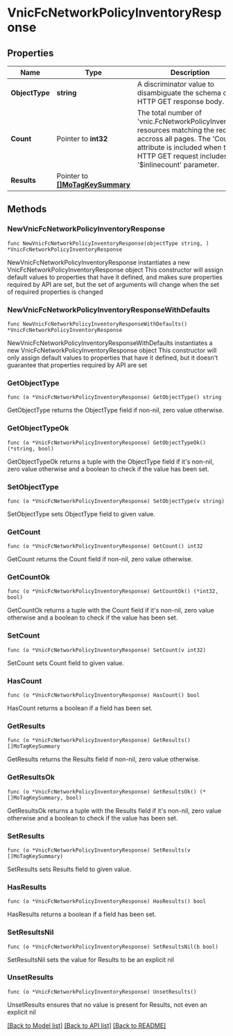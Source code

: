 # VnicFcNetworkPolicyInventoryResponse

## Properties

Name | Type | Description | Notes
------------ | ------------- | ------------- | -------------
**ObjectType** | **string** | A discriminator value to disambiguate the schema of a HTTP GET response body. | 
**Count** | Pointer to **int32** | The total number of &#39;vnic.FcNetworkPolicyInventory&#39; resources matching the request, accross all pages. The &#39;Count&#39; attribute is included when the HTTP GET request includes the &#39;$inlinecount&#39; parameter. | [optional] 
**Results** | Pointer to [**[]MoTagKeySummary**](MoTagKeySummary.md) |  | [optional] 

## Methods

### NewVnicFcNetworkPolicyInventoryResponse

`func NewVnicFcNetworkPolicyInventoryResponse(objectType string, ) *VnicFcNetworkPolicyInventoryResponse`

NewVnicFcNetworkPolicyInventoryResponse instantiates a new VnicFcNetworkPolicyInventoryResponse object
This constructor will assign default values to properties that have it defined,
and makes sure properties required by API are set, but the set of arguments
will change when the set of required properties is changed

### NewVnicFcNetworkPolicyInventoryResponseWithDefaults

`func NewVnicFcNetworkPolicyInventoryResponseWithDefaults() *VnicFcNetworkPolicyInventoryResponse`

NewVnicFcNetworkPolicyInventoryResponseWithDefaults instantiates a new VnicFcNetworkPolicyInventoryResponse object
This constructor will only assign default values to properties that have it defined,
but it doesn't guarantee that properties required by API are set

### GetObjectType

`func (o *VnicFcNetworkPolicyInventoryResponse) GetObjectType() string`

GetObjectType returns the ObjectType field if non-nil, zero value otherwise.

### GetObjectTypeOk

`func (o *VnicFcNetworkPolicyInventoryResponse) GetObjectTypeOk() (*string, bool)`

GetObjectTypeOk returns a tuple with the ObjectType field if it's non-nil, zero value otherwise
and a boolean to check if the value has been set.

### SetObjectType

`func (o *VnicFcNetworkPolicyInventoryResponse) SetObjectType(v string)`

SetObjectType sets ObjectType field to given value.


### GetCount

`func (o *VnicFcNetworkPolicyInventoryResponse) GetCount() int32`

GetCount returns the Count field if non-nil, zero value otherwise.

### GetCountOk

`func (o *VnicFcNetworkPolicyInventoryResponse) GetCountOk() (*int32, bool)`

GetCountOk returns a tuple with the Count field if it's non-nil, zero value otherwise
and a boolean to check if the value has been set.

### SetCount

`func (o *VnicFcNetworkPolicyInventoryResponse) SetCount(v int32)`

SetCount sets Count field to given value.

### HasCount

`func (o *VnicFcNetworkPolicyInventoryResponse) HasCount() bool`

HasCount returns a boolean if a field has been set.

### GetResults

`func (o *VnicFcNetworkPolicyInventoryResponse) GetResults() []MoTagKeySummary`

GetResults returns the Results field if non-nil, zero value otherwise.

### GetResultsOk

`func (o *VnicFcNetworkPolicyInventoryResponse) GetResultsOk() (*[]MoTagKeySummary, bool)`

GetResultsOk returns a tuple with the Results field if it's non-nil, zero value otherwise
and a boolean to check if the value has been set.

### SetResults

`func (o *VnicFcNetworkPolicyInventoryResponse) SetResults(v []MoTagKeySummary)`

SetResults sets Results field to given value.

### HasResults

`func (o *VnicFcNetworkPolicyInventoryResponse) HasResults() bool`

HasResults returns a boolean if a field has been set.

### SetResultsNil

`func (o *VnicFcNetworkPolicyInventoryResponse) SetResultsNil(b bool)`

 SetResultsNil sets the value for Results to be an explicit nil

### UnsetResults
`func (o *VnicFcNetworkPolicyInventoryResponse) UnsetResults()`

UnsetResults ensures that no value is present for Results, not even an explicit nil

[[Back to Model list]](../README.md#documentation-for-models) [[Back to API list]](../README.md#documentation-for-api-endpoints) [[Back to README]](../README.md)



